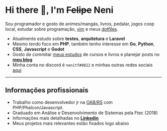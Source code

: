 # Hi there 👋, I'm ~~Felipe~~ Neni

Sou programador e gosto de animes/mangás, livros, pedalar, jogos coop local, estudar sobre programação, [vim](https://www.vim.org/) e meus [dotfiles](http://github.com/nenitf/dotfiles).

- Atualmente estudo sobre **testes**, **arquitetura** e **Laravel**
- Mesmo tendo foco em **PHP**, também tenho interesse em **Go**, **Python**, **CSS**, **Javascript** e **Godot**
- Gosto de commitar [meus estudos](http://neni.dev/ead) de cursos e livros e planejar posts no [**meu blog**](http://wtf.neni.dev)
- Minha conta no discord é `nenitf#0822` e minhas outras redes sociais [aqui](http://neni.dev/hub)

---

## Informações profissionais

- Trabalho como desenvolvedor jr na [OAB/RS](https://www.oabrs.org.br/) com PHP/Phalcon/Javascript.
- Graduado em Análise e Desenvolvimento de Sistemas pela Ftec (2018)
- Informações mais detalhadas no [**Linkedin**](https://www.linkedin.com/in/nenitf/)
- Meus projetos mais relevantes estão fixados logo abaixo
